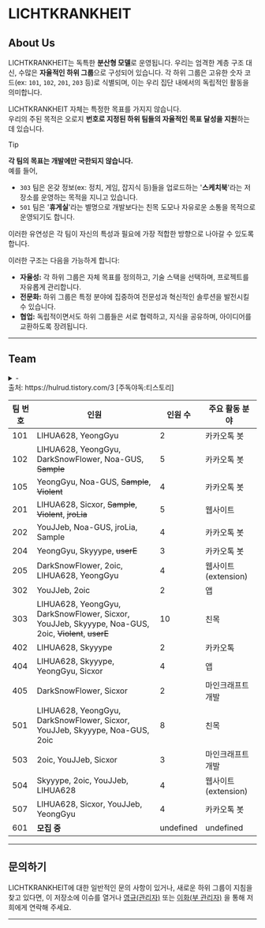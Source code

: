 # LICHTKRANKHEIT

## About Us
LICHTKRANKHEIT는 독특한 **분산형 모델**로 운영됩니다. 우리는 엄격한 계층 구조 대신, 수많은 **자율적인 하위 그룹**으로 구성되어 있습니다. 각 하위 그룹은 고유한 숫자 코드(ex: `101`, `102`, `201`, `203` 등)로 식별되며, 이는 우리 집단 내에서의 독립적인 활동을 의미합니다.

LICHTKRANKHEIT 자체는 특정한 목표를 가지지 않습니다.\
우리의 주된 목적은 오로지 **번호로 지정된 하위 팀들의 자율적인 목표 달성을 지원**하는 데 있습니다. 

> [!TIP]
> **각 팀의 목표는 개발에만 국한되지 않습니다.**\
> 예를 들어,
>  - `303` 팀은 온갖 정보(ex: 정치, 게임, 잡지식 등)들을 업로드하는 '**스케치북**'라는 저장소를 운영하는 목적을 지니고 있습니다.
>  - `501` 팀은 '**휴게실**'라는 별명으로 개발보다는 친목 도모나 자유로운 소통을 목적으로 운영되기도 합니다.
> 
> 이러한 유연성은 각 팀이 자신의 특성과 필요에 가장 적합한 방향으로 나아갈 수 있도록 합니다.

이러한 구조는 다음을 가능하게 합니다:

* **자율성:** 각 하위 그룹은 자체 목표를 정의하고, 기술 스택을 선택하며, 프로젝트를 자유롭게 관리합니다.
* **전문화:** 하위 그룹은 특정 분야에 집중하여 전문성과 혁신적인 솔루션을 발전시킬 수 있습니다.
* **협업:** 독립적이면서도 하위 그룹들은 서로 협력하고, 지식을 공유하며, 아이디어를 교환하도록 장려됩니다.
---

## Team

<details>
<summary>
  -
</summary>
   -
</details>
출처: https://hulrud.tistory.com/3 [주독야독:티스토리]

| 팀 번호 | 인원 | 인원 수 | 주요 활동 분야 |
| --- | --- | --- | --- |
| 101 | LIHUA628, YeongGyu | 2 | 카카오톡 봇 |
| 102 | LIHUA628, YeongGyu,  DarkSnowFlower, Noa-GUS, ~~Sample~~ | 5 | 카카오톡 봇 | 
| 105 | YeongGyu, Noa-GUS, ~~Sample~~, ~~Violent~~ | 4 | 카카오톡 봇 |
| 201 | LIHUA628, Sicxor, ~~Sample~~, ~~Violent~~, ~~jroLia~~ | 5 | 웹사이트 |
| 202 | YouJJeb, Noa-GUS, jroLia, Sample | 4 | 카카오톡 봇 |
| 204 | YeongGyu, Skyyype, ~~userE~~ | 3 | 카카오톡 봇 |
| 205 | DarkSnowFlower, 2oic, LIHUA628, YeongGyu | 4 | 웹사이트 (extension) |
| 302 | YouJJeb, 2oic | 2 | 앱 |
| 303 | LIHUA628, YeongGyu, DarkSnowFlower, Sicxor, YouJJeb, Skyyype, Noa-GUS,  2oic, ~~Violent~~, ~~userE~~ | 10 | 친목 |
| 402 | LIHUA628, Skyyype | 2 | 카카오톡 |
| 404 | LIHUA628, Skyyype, YeongGyu, Sicxor | 4 | 앱 |
| 405 | DarkSnowFlower, Sicxor | 2 | 마인크래프트 개발 |
| 501 | LIHUA628, YeongGyu, DarkSnowFlower, Sicxor, YouJJeb, Skyyype, Noa-GUS,  2oic | 8 | 친목 |
| 503 | 2oic, YouJJeb, Sicxor | 3 | 마인크래프트 개발 |
| 504 | Skyyype, 2oic, YouJJeb, LIHUA628 | 4 | 웹사이트 (extension)
| 507 | LIHUA628, Sicxor, YouJJeb, YeongGyu | 4 | 카카오톡 봇 |
| 601 | **모집 중** | undefined | undefined |

---

## 문의하기

LICHTKRANKHEIT에 대한 일반적인 문의 사항이 있거나, 새로운 하위 그룹이 지침을 찾고 있다면, 이 저장소에 이슈를 열거나 [영규(관리자)](mailto.lichtkrankheit@gmail.com) 또는 [이화(부 관리자)](mailto.lihua628.biz@gmail.com) 을 통해 저희에게 연락해 주세요.

---
